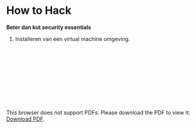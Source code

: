 # How to Hack
**Beter dan kut security essentials**
1. Installeren van een virtual machine omgeving.

<object data="https://raw.githubusercontent.com/daanbreur/hhs-notes-public/main/howtovirtualmachine.pdf" type="application/pdf" width="700px" height="700px">
    <embed src="https://raw.githubusercontent.com/daanbreur/hhs-notes-public/main/howtovirtualmachine.pdf">
        <p>This browser does not support PDFs. Please download the PDF to view it: <a href="https://raw.githubusercontent.com/daanbreur/hhs-notes-public/main/howtovirtualmachine.pdf">Download PDF</a>.</p>
    </embed>
</object>
